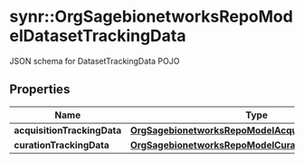 # synr::OrgSagebionetworksRepoModelDatasetTrackingData

JSON schema for DatasetTrackingData POJO

## Properties
Name | Type | Description | Notes
------------ | ------------- | ------------- | -------------
**acquisitionTrackingData** | [**OrgSagebionetworksRepoModelAcquisitionTrackingData**](org.sagebionetworks.repo.model.AcquisitionTrackingData.md) |  | [optional] 
**curationTrackingData** | [**OrgSagebionetworksRepoModelCurationTrackingData**](org.sagebionetworks.repo.model.CurationTrackingData.md) |  | [optional] 


